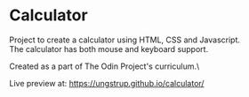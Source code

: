 # Calculator

Project to create a calculator using HTML, CSS and Javascript.\
The calculator has both mouse and keyboard support.

Created as a part of The Odin Project's curriculum.\

Live preview at: https://ungstrup.github.io/calculator/